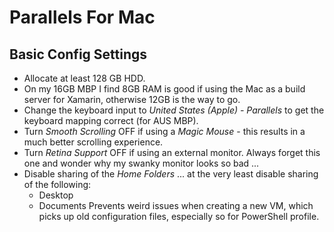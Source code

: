 # Parallels For Mac

## Basic Config Settings

* Allocate at least 128 GB HDD.
* On my 16GB MBP I find 8GB RAM is good if using the Mac as a build server for Xamarin, otherwise 12GB is the way to go.
* Change the keyboard input to _United States (Apple) - Parallels_ to get the keyboard mapping correct (for AUS MBP).
* Turn _Smooth Scrolling_ OFF if using a _Magic Mouse_ - this results in a much better scrolling experience.
* Turn _Retina Support_ OFF if using an external monitor. Always forget this one and wonder why my swanky monitor looks so bad ...
* Disable sharing of the _Home Folders_ ... at the very least disable sharing of the following:
   * Desktop
   * Documents
   Prevents weird issues when creating a new VM, which picks up old configuration files, especially so for PowerShell profile.


